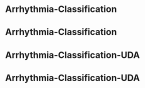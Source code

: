 # Arrhythmia-Classification
# Arrhythmia-Classification
# Arrhythmia-Classification-UDA
# Arrhythmia-Classification-UDA
